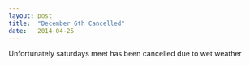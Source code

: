```yaml
---
layout: post
title:  "December 6th Cancelled"
date:   2014-04-25
---
```

Unfortunately saturdays meet has been cancelled due to wet weather
